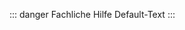 <!-- Default-Markdown für fachliche Hilfe -->
::: danger Fachliche Hilfe Default-Text
:::
<!-- ------------------------------------------------------------- -->
<!-- Alternativer Test Markdown mit Containers und Links zum Test: -->
<!--
::: danger Embedable
here be **dragons**
with a `token` and a [link](https://quasar.dev)
  ::: warning
  here be **dragons**
  with a `token` and a [link](https://quasar.dev)
::::::
-->
